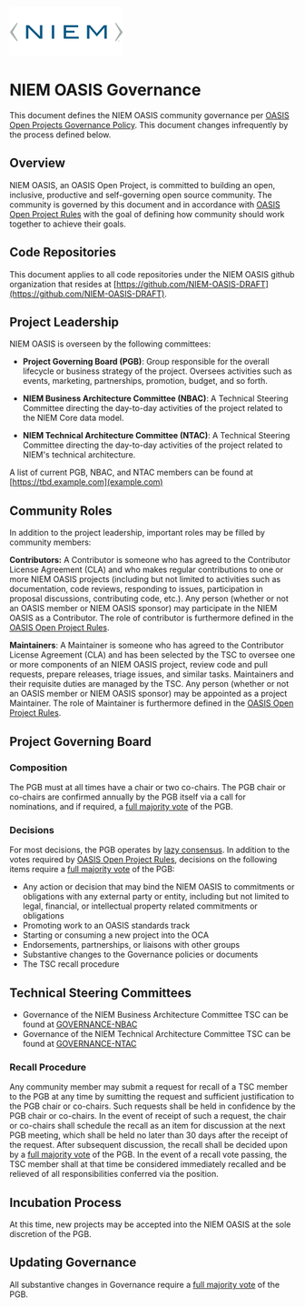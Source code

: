 <img src="NIEM-icon.png" width="200">


# NIEM OASIS Governance

This document defines the NIEM OASIS community governance per [OASIS Open Projects Governance Policy](https://github.com/oasis-open-projects/documentation/blob/master/policy/project-governance.md). This document changes infrequently by the process defined below.

## Overview

NIEM OASIS, an OASIS Open Project, is committed to building an open, inclusive, productive and self-governing open source community. The community is governed by this document and in accordance with [OASIS Open Project Rules](https://www.oasis-open.org/policies-guidelines/open-projects-process) with the goal of defining how community should work together to achieve their goals.

## Code Repositories

This document applies to all code repositories under the NIEM OASIS github organization that resides at [https://github.com/NIEM-OASIS-DRAFT](https://github.com/NIEM-OASIS-DRAFT).


## Project Leadership
NIEM OASIS is overseen by the following committees:

* **Project Governing Board (PGB)**: Group responsible for the overall lifecycle or business strategy of the project. Oversees activities such as events, marketing, partnerships, promotion, budget, and so forth. 

* **NIEM Business Architecture Committee (NBAC)**: A Technical Steering Committee directing the day-to-day activities of the project related to the NIEM Core data model.

* **NIEM Technical Architecture Committee (NTAC)**:  A Technical Steering Committee directing the day-to-day activities of the project related to NIEM's technical architecture.

A list of current PGB, NBAC, and NTAC members can be found at [https://tbd.example.com](example.com)

## Community Roles

In addition to the project leadership, important roles may be filled by community members:

**Contributors:** A Contributor is someone who has agreed to the Contributor License Agreement (CLA) and who makes regular contributions to one or more NIEM OASIS projects (including but not limited to activities such as documentation, code reviews, responding to issues, participation in proposal discussions, contributing code, etc.). Any person (whether or not an OASIS member or NIEM OASIS sponsor) may participate in the NIEM OASIS as a Contributor. The role of contributor is furthermore defined in the [OASIS Open Project Rules](https://www.oasis-open.org/policies-guidelines/open-projects-process#participants-contributors).

**Maintainers**: A Maintainer is someone who has agreed to the Contributor License Agreement (CLA) and has been selected by the TSC to oversee one or more components of an NIEM OASIS project, review code and pull requests, prepare releases, triage issues, and similar tasks. Maintainers and their requisite duties are managed by the TSC. Any person (whether or not an OASIS member or NIEM OASIS sponsor) may be appointed as a project Maintainer. The role of Maintainer is furthermore defined in the [OASIS Open Project Rules](https://www.oasis-open.org/policies-guidelines/open-projects-process#chairs-maintainers-technical-steering-committees-opMaintainers).

## Project Governing Board

### Composition

The PGB must at all times have a chair or two co-chairs. The PGB chair or co-chairs are confirmed annually by the PGB itself via a call for nominations, and if required, a [full majority vote](https://www.oasis-open.org/policies-guidelines/oasis-defined-terms-2018-05-22#dFullMajority) of the PGB.

### Decisions

For most decisions, the PGB operates by [lazy consensus](https://community.apache.org/committers/lazyConsensus.html). In addition to the votes required by [OASIS Open Project Rules](https://www.oasis-open.org/policies-guidelines/open-projects-process), decisions on the following items require a [full majority vote](https://www.oasis-open.org/policies-guidelines/oasis-defined-terms-2018-05-22#dFullMajority) of the PGB:

* Any action or decision that may bind the NIEM OASIS to commitments or obligations with any external party or entity, including but not limited to legal, financial, or intellectual property related commitments or obligations
* Promoting work to an OASIS standards track
* Starting or consuming a new project into the OCA
* Endorsements, partnerships, or liaisons with other groups
* Substantive changes to the Governance policies or documents
* The TSC recall procedure

## Technical Steering Committees

* Governance of the NIEM Business Architecture Committee TSC can be found at [GOVERNANCE-NBAC](GOVERNANCE-NBAC.md)
* Governance of the NIEM Technical Architecture Committee TSC can be found at [GOVERNANCE-NTAC](GOVERNANCE-NTAC.md)

### Recall Procedure

Any community member may submit a request for recall of a TSC member to the PGB at any time by sumitting the request and sufficient justification to the PGB chair or co-chairs. Such requests shall be held in confidence by the PGB chair or co-chairs. In the event of receipt of such a request, the chair or co-chairs shall schedule the recall as an item for discussion at the next PGB meeting, which shall be held no later than 30 days after the receipt of the request. After subsequent discussion, the recall shall be decided upon by a [full majority vote](https://www.oasis-open.org/policies-guidelines/oasis-defined-terms-2018-05-22#dFullMajority) of the PGB. In the event of a recall vote passing, the TSC member shall at that time be considered immediately recalled and be relieved of all responsibilities conferred via the position.

## Incubation Process

At this time, new projects may be accepted into the NIEM OASIS at the sole discretion of the PGB.

## Updating Governance

All substantive changes in Governance require a [full majority vote](https://www.oasis-open.org/policies-guidelines/oasis-defined-terms-2018-05-22#dFullMajority) of the PGB.
